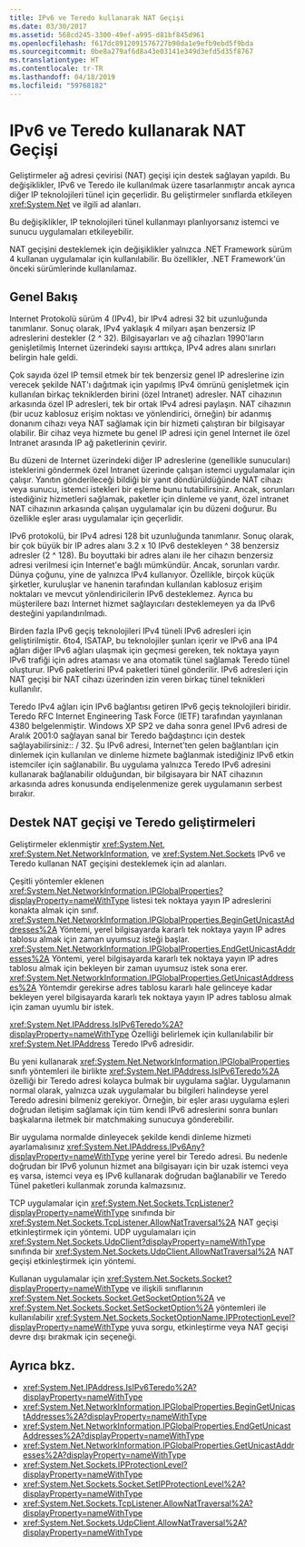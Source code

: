 ```yaml
---
title: IPv6 ve Teredo kullanarak NAT Geçişi
ms.date: 03/30/2017
ms.assetid: 568cd245-3300-49ef-a995-d81bf845d961
ms.openlocfilehash: f617dc8912091576727b90da1e9efb9ebd5f9bda
ms.sourcegitcommit: 0be8a279af6d8a43e03141e349d3efd5d35f8767
ms.translationtype: HT
ms.contentlocale: tr-TR
ms.lasthandoff: 04/18/2019
ms.locfileid: "59768182"
---
```

# <a name="nat-traversal-using-ipv6-and-teredo"></a>IPv6 ve Teredo kullanarak NAT Geçişi
Geliştirmeler ağ adresi çevirisi (NAT) geçişi için destek sağlayan yapıldı. Bu değişiklikler, IPv6 ve Teredo ile kullanılmak üzere tasarlanmıştır ancak ayrıca diğer IP teknolojileri tünel için geçerlidir. Bu geliştirmeler sınıflarda etkileyen <xref:System.Net> ve ilgili ad alanları.  
  
 Bu değişiklikler, IP teknolojileri tünel kullanmayı planlıyorsanız istemci ve sunucu uygulamaları etkileyebilir.  
  
 NAT geçişini desteklemek için değişiklikler yalnızca .NET Framework sürüm 4 kullanan uygulamalar için kullanılabilir. Bu özellikler, .NET Framework'ün önceki sürümlerinde kullanılamaz.  
  
## <a name="overview"></a>Genel Bakış  
 Internet Protokolü sürüm 4 (IPv4), bir IPv4 adresi 32 bit uzunluğunda tanımlanır. Sonuç olarak, IPv4 yaklaşık 4 milyarı aşan benzersiz IP adreslerini destekler (2 ^ 32). Bilgisayarları ve ağ cihazları 1990'ların genişletilmiş Internet üzerindeki sayısı arttıkça, IPv4 adres alanı sınırları belirgin hale geldi.  
  
 Çok sayıda özel IP temsil etmek bir tek benzersiz genel IP adreslerine izin verecek şekilde NAT'ı dağıtmak için yapılmış IPv4 ömrünü genişletmek için kullanılan birkaç tekniklerden birini (özel Intranet) adresler. NAT cihazının arkasında özel IP adresleri, tek bir ortak IPv4 adresi paylaşın. NAT cihazının (bir ucuz kablosuz erişim noktası ve yönlendirici, örneğin) bir adanmış donanım cihazı veya NAT sağlamak için bir hizmeti çalıştıran bir bilgisayar olabilir. Bir cihaz veya hizmete bu genel IP adresi için genel Internet ile özel Intranet arasında IP ağ paketlerinin çevirir.  
  
 Bu düzeni de Internet üzerindeki diğer IP adreslerine (genellikle sunucuları) isteklerini göndermek özel Intranet üzerinde çalışan istemci uygulamalar için çalışır. Yanıtın gönderileceği bildiği bir yanıt döndürüldüğünde NAT cihazı veya sunucu, istemci istekleri bir eşleme bunu tutabilirsiniz. Ancak, sorunları istediğiniz hizmetleri sağlamak, paketler için dinleme ve yanıt, özel intranet NAT cihazının arkasında çalışan uygulamalar için bu düzeni doğurur. Bu özellikle eşler arası uygulamalar için geçerlidir.  
  
 IPv6 protokolü, bir IPv4 adresi 128 bit uzunluğunda tanımlanır. Sonuç olarak, bir çok büyük bir IP adres alanı 3.2 x 10 IPv6 destekleyen ^ 38 benzersiz adresler (2 ^ 128). Bu boyuttaki bir adres alanı ile her cihazın benzersiz adresi verilmesi için Internet'e bağlı mümkündür. Ancak, sorunları vardır. Dünya çoğunu, yine de yalnızca IPv4 kullanıyor. Özellikle, birçok küçük şirketler, kuruluşlar ve hanenin tarafından kullanılan kablosuz erişim noktaları ve mevcut yönlendiricilerin IPv6 desteklemez. Ayrıca bu müşterilere bazı Internet hizmet sağlayıcıları desteklemeyen ya da IPv6 desteğini yapılandırılmadı.  
  
 Birden fazla IPv6 geçiş teknolojileri IPv4 tüneli IPv6 adresleri için geliştirilmiştir. 6to4, ISATAP, bu teknolojiler şunları içerir ve IPv6 ana IP4 ağları diğer IPv6 ağları ulaşmak için geçmesi gereken, tek noktaya yayın IPv6 trafiği için adres ataması ve ana otomatik tünel sağlamak Teredo tünel oluşturur. IPv6 paketlerini IPv4 paketleri tünel gönderilir. IPv6 adresleri için NAT geçişi bir NAT cihazı üzerinden izin veren birkaç tünel teknikleri kullanılır.  
  
 Teredo IPv4 ağları için IPv6 bağlantısı getiren IPv6 geçiş teknolojileri biridir. Teredo RFC Internet Engineering Task Force (IETF) tarafından yayınlanan 4380 belgelenmiştir. Windows XP SP2 ve daha sonra genel IPv6 adresi de Aralık 2001:0 sağlayan sanal bir Teredo bağdaştırıcı için destek sağlayabilirsiniz:: / 32. Şu IPv6 adresi, Internet'ten gelen bağlantıları için dinlemek için kullanılan ve dinleme hizmete bağlanmak istediğiniz IPv6 etkin istemciler için sağlanabilir. Bu uygulama yalnızca Teredo IPv6 adresini kullanarak bağlanabilir olduğundan, bir bilgisayara bir NAT cihazının arkasında adres konusunda endişelenmenize gerek uygulamanın serbest bırakır.  
  
## <a name="enhancements-to-support-nat-traversal-and-teredo"></a>Destek NAT geçişi ve Teredo geliştirmeleri  
 Geliştirmeler eklenmiştir <xref:System.Net>, <xref:System.Net.NetworkInformation>, ve <xref:System.Net.Sockets> IPv6 ve Teredo kullanan NAT geçişini desteklemek için ad alanları.  
  
 Çeşitli yöntemler eklenen <xref:System.Net.NetworkInformation.IPGlobalProperties?displayProperty=nameWithType> listesi tek noktaya yayın IP adreslerini konakta almak için sınıf. <xref:System.Net.NetworkInformation.IPGlobalProperties.BeginGetUnicastAddresses%2A> Yöntemi, yerel bilgisayarda kararlı tek noktaya yayın IP adres tablosu almak için zaman uyumsuz isteği başlar. <xref:System.Net.NetworkInformation.IPGlobalProperties.EndGetUnicastAddresses%2A> Yöntemi, yerel bilgisayarda kararlı tek noktaya yayın IP adres tablosu almak için bekleyen bir zaman uyumsuz istek sona erer. <xref:System.Net.NetworkInformation.IPGlobalProperties.GetUnicastAddresses%2A> Yöntemdir gerekirse adres tablosu kararlı hale gelinceye kadar bekleyen yerel bilgisayarda kararlı tek noktaya yayın IP adres tablosu almak için zaman uyumlu bir istek.  
  
 <xref:System.Net.IPAddress.IsIPv6Teredo%2A?displayProperty=nameWithType> Özelliği belirlemek için kullanılabilir bir <xref:System.Net.IPAddress> Teredo IPv6 adresidir.  
  
 Bu yeni kullanarak <xref:System.Net.NetworkInformation.IPGlobalProperties> sınıfı yöntemleri ile birlikte <xref:System.Net.IPAddress.IsIPv6Teredo%2A> özelliği bir Teredo adresi kolayca bulmak bir uygulama sağlar. Uygulamanın normal olarak, yalnızca uzak uygulamalar bu bilgileri halindeyse yerel Teredo adresini bilmeniz gerekiyor. Örneğin, bir eşler arası uygulama eşleri doğrudan iletişim sağlamak için tüm kendi IPv6 adreslerini sonra bunları başkalarına iletmek bir matchmaking sunucuya gönderebilir.  
  
 Bir uygulama normalde dinleyecek şekilde kendi dinleme hizmeti ayarlamalısınız <xref:System.Net.IPAddress.IPv6Any?displayProperty=nameWithType> yerine yerel bir Teredo adresi. Bu nedenle doğrudan bir IPv6 yolunun hizmet ana bilgisayarı için bir uzak istemci veya eş varsa, istemci veya eş IPv6 kullanarak doğrudan bağlanabilir ve Teredo Tünel paketleri kullanmak zorunda kalmazsınız.  
  
 TCP uygulamalar için <xref:System.Net.Sockets.TcpListener?displayProperty=nameWithType> sınıfında bir <xref:System.Net.Sockets.TcpListener.AllowNatTraversal%2A> NAT geçişi etkinleştirmek için yöntemi. UDP uygulamaları için <xref:System.Net.Sockets.UdpClient?displayProperty=nameWithType> sınıfında bir <xref:System.Net.Sockets.UdpClient.AllowNatTraversal%2A> NAT geçişi etkinleştirmek için yöntemi.  
  
 Kullanan uygulamalar için <xref:System.Net.Sockets.Socket?displayProperty=nameWithType> ve ilişkili sınıflarının <xref:System.Net.Sockets.Socket.GetSocketOption%2A> ve <xref:System.Net.Sockets.Socket.SetSocketOption%2A> yöntemleri ile kullanılabilir <xref:System.Net.Sockets.SocketOptionName.IPProtectionLevel?displayProperty=nameWithType> yuva sorgu, etkinleştirme veya NAT geçişi devre dışı bırakmak için seçeneği.  
  
## <a name="see-also"></a>Ayrıca bkz.

- <xref:System.Net.IPAddress.IsIPv6Teredo%2A?displayProperty=nameWithType>
- <xref:System.Net.NetworkInformation.IPGlobalProperties.BeginGetUnicastAddresses%2A?displayProperty=nameWithType>
- <xref:System.Net.NetworkInformation.IPGlobalProperties.EndGetUnicastAddresses%2A?displayProperty=nameWithType>
- <xref:System.Net.NetworkInformation.IPGlobalProperties.GetUnicastAddresses%2A?displayProperty=nameWithType>
- <xref:System.Net.Sockets.IPProtectionLevel?displayProperty=nameWithType>
- <xref:System.Net.Sockets.Socket.SetIPProtectionLevel%2A?displayProperty=nameWithType>
- <xref:System.Net.Sockets.TcpListener.AllowNatTraversal%2A?displayProperty=nameWithType>
- <xref:System.Net.Sockets.UdpClient.AllowNatTraversal%2A?displayProperty=nameWithType>
